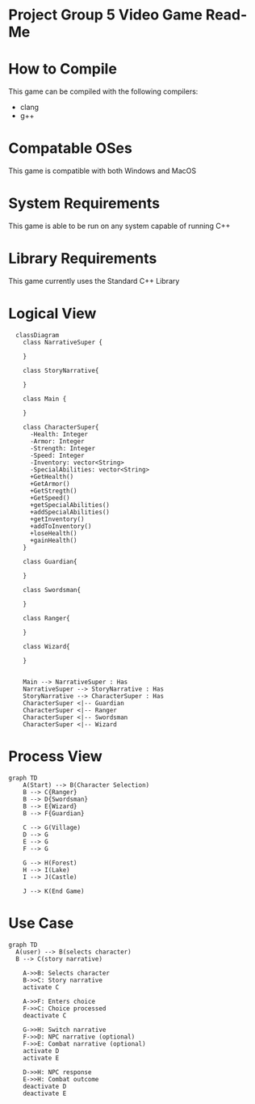 # Project Group 5 Video Game Read-Me

# How to Compile
This game can be compiled with the following compilers:
* clang
* g++

# Compatable OSes
This game is compatible with both Windows and MacOS

# System Requirements
This game is able to be run on any system capable of running C++

# Library Requirements
This game currently uses the Standard C++ Library

# Logical View

```mermaid
  classDiagram
    class NarrativeSuper {

    }

    class StoryNarrative{

    }

    class Main { 
     
    }

    class CharacterSuper{
      -Health: Integer
      -Armor: Integer
      -Strength: Integer
      -Speed: Integer
      -Inventory: vector<String>
      -SpecialAbilities: vector<String>
      +GetHealth()
      +GetArmor()
      +GetStregth()
      +GetSpeed()
      +getSpecialAbilities()
      +addSpecialAbilities()
      +getInventory()
      +addToInventory()
      +loseHealth()
      +gainHealth()
    }

    class Guardian{

    }

    class Swordsman{

    }

    class Ranger{

    }

    class Wizard{

    }


    Main --> NarrativeSuper : Has
    NarrativeSuper --> StoryNarrative : Has
    StoryNarrative --> CharacterSuper : Has
    CharacterSuper <|-- Guardian 
    CharacterSuper <|-- Ranger
    CharacterSuper <|-- Swordsman
    CharacterSuper <|-- Wizard
```

# Process View

```mermaid
graph TD
    A(Start) --> B(Character Selection)
    B --> C{Ranger}
    B --> D{Swordsman}
    B --> E{Wizard}
    B --> F{Guardian}
    
    C --> G(Village)
    D --> G
    E --> G
    F --> G
    
    G --> H(Forest)
    H --> I(Lake)
    I --> J(Castle)
    
    J --> K(End Game)
```
# Use Case 
```mermaid
graph TD
  A(user) --> B(selects character)
  B --> C(story narrative)

    A->>B: Selects character
    B->>C: Story narrative
    activate C

    A->>F: Enters choice
    F->>C: Choice processed
    deactivate C

    G->>H: Switch narrative
    F->>D: NPC narrative (optional)
    F->>E: Combat narrative (optional)
    activate D
    activate E

    D->>H: NPC response
    E->>H: Combat outcome
    deactivate D
    deactivate E

```
